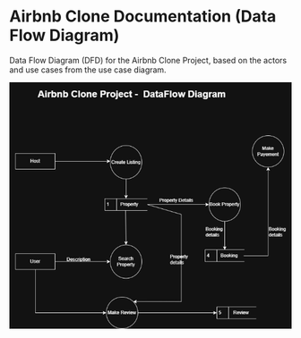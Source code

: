 # Airbnb Clone Documentation (Data Flow Diagram)
Data Flow Diagram (DFD) for the Airbnb Clone Project, based on the actors and use cases from the use case diagram.

![Data Flow Diagram](data-flow.png)